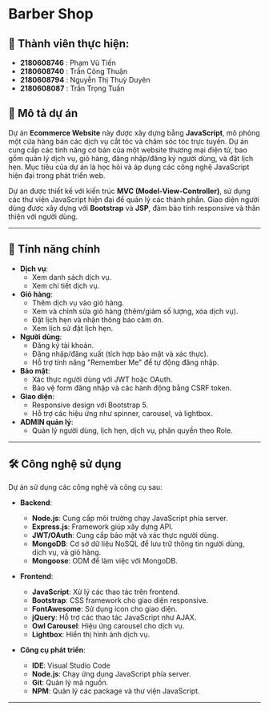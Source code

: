 # Barber Shop
## 📖 Thành viên thực hiện:
- **2180608746** : Phạm Vũ Tiến
- **2180608740** : Trần Công Thuận
- **2180608794** : Nguyễn Thị Thuỳ Duyên
- **2180608087** : Trần Trọng Tuấn
## 📖 Mô tả dự án

Dự án **Ecommerce Website** này được xây dựng bằng **JavaScript**, mô phỏng một cửa hàng bán các dịch vụ cắt tóc và chăm sóc tóc trực tuyến. Dự án cung cấp các tính năng cơ bản của một website thương mại điện tử, bao gồm quản lý dịch vụ, giỏ hàng, đăng nhập/đăng ký người dùng, và đặt lịch hẹn. Mục tiêu của dự án là học hỏi và áp dụng các công nghệ JavaScript hiện đại trong phát triển web.

Dự án được thiết kế với kiến trúc **MVC (Model-View-Controller)**, sử dụng các thư viện JavaScript hiện đại để quản lý các thành phần. Giao diện người dùng được xây dựng với **Bootstrap** và **JSP**, đảm bảo tính responsive và thân thiện với người dùng.

---

## 🚀 Tính năng chính

- **Dịch vụ**:
  - Xem danh sách dịch vụ.
  - Xem chi tiết dịch vụ.
- **Giỏ hàng**:
  - Thêm dịch vụ vào giỏ hàng.
  - Xem và chỉnh sửa giỏ hàng (thêm/giảm số lượng, xóa dịch vụ).
  - Đặt lịch hẹn và nhận thông báo cảm ơn.
  - Xem lịch sử đặt lịch hẹn.
- **Người dùng**:
  - Đăng ký tài khoản.
  - Đăng nhập/đăng xuất (tích hợp bảo mật và xác thực).
  - Hỗ trợ tính năng "Remember Me" để tự động đăng nhập.
- **Bảo mật**:
  - Xác thực người dùng với JWT hoặc OAuth.
  - Bảo vệ form đăng nhập và các hành động bằng CSRF token.
- **Giao diện**:
  - Responsive design với Bootstrap 5.
  - Hỗ trợ các hiệu ứng như spinner, carousel, và lightbox.
- **ADMIN quản lý**:
  - Quản lý người dùng, lịch hẹn, dịch vụ, phân quyền theo Role.
---

## 🛠 Công nghệ sử dụng

Dự án sử dụng các công nghệ và công cụ sau:

- **Backend**:
  - **Node.js**: Cung cấp môi trường chạy JavaScript phía server.
  - **Express.js**: Framework giúp xây dựng API.
  - **JWT/OAuth**: Cung cấp bảo mật và xác thực người dùng.
  - **MongoDB**: Cơ sở dữ liệu NoSQL để lưu trữ thông tin người dùng, dịch vụ, và giỏ hàng.
  - **Mongoose**: ODM để làm việc với MongoDB.
  
- **Frontend**:
  - **JavaScript**: Xử lý các thao tác trên frontend.
  - **Bootstrap**: CSS framework cho giao diện responsive.
  - **FontAwesome**: Sử dụng icon cho giao diện.
  - **jQuery**: Hỗ trợ các thao tác JavaScript như AJAX.
  - **Owl Carousel**: Hiệu ứng carousel cho dịch vụ.
  - **Lightbox**: Hiển thị hình ảnh dịch vụ.
  
- **Công cụ phát triển**:
  - **IDE**: Visual Studio Code
  - **Node.js**: Chạy ứng dụng JavaScript phía server.
  - **Git**: Quản lý mã nguồn.
  - **NPM**: Quản lý các package và thư viện JavaScript.
  
---

